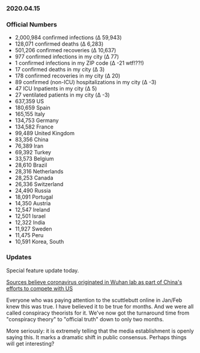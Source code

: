### 2020.04.15

### Official Numbers

* 2,000,984 confirmed infections (Δ 59,943)
* 128,071 confirmed deaths (Δ 6,283)
* 501,206 confirmed recoveries (Δ 10,637)
* 977 confirmed infections in my city (Δ 77)
* 1 confirmed infections in my ZIP code (Δ -21 wtf!??!)
* 17 confirmed deaths in my city (Δ 3)
* 178 confirmed recoveries in my city (Δ 20)
* 89 confirmed (non-ICU) hospitalizations in my city (Δ -3)
* 47 ICU Inpatients in my city (Δ 5)
* 27 ventilated patients in my city (Δ -3)
* 637,359 US
* 180,659 Spain
* 165,155 Italy
* 134,753 Germany
* 134,582 France
* 99,489 United Kingdom
* 83,356 China
* 76,389 Iran
* 69,392 Turkey
* 33,573 Belgium
* 28,610 Brazil
* 28,316 Netherlands
* 28,253 Canada
* 26,336 Switzerland
* 24,490 Russia
* 18,091 Portugal
* 14,350 Austria
* 12,547 Ireland
* 12,501 Israel
* 12,322 India
* 11,927 Sweden
* 11,475 Peru
* 10,591 Korea, South


### Updates

Special feature update today.

[Sources believe coronavirus originated in Wuhan lab as part of China's
efforts to compete with US](https://www.foxnews.com/politics/coronavirus-wuhan-lab-china-compete-us-sources)

Everyone who was paying attention to the scuttlebutt online in Jan/Feb
knew this was true. I have believed it to be true for months. And we
were all called conspiracy theorists for it. We've now got the
turnaround time from "conspiracy theory" to "official truth" down to
only two months.

More seriously: it is extremely telling that the media establishment is
openly saying this. It marks a dramatic shift in public consensus.
Perhaps things will get interesting?
